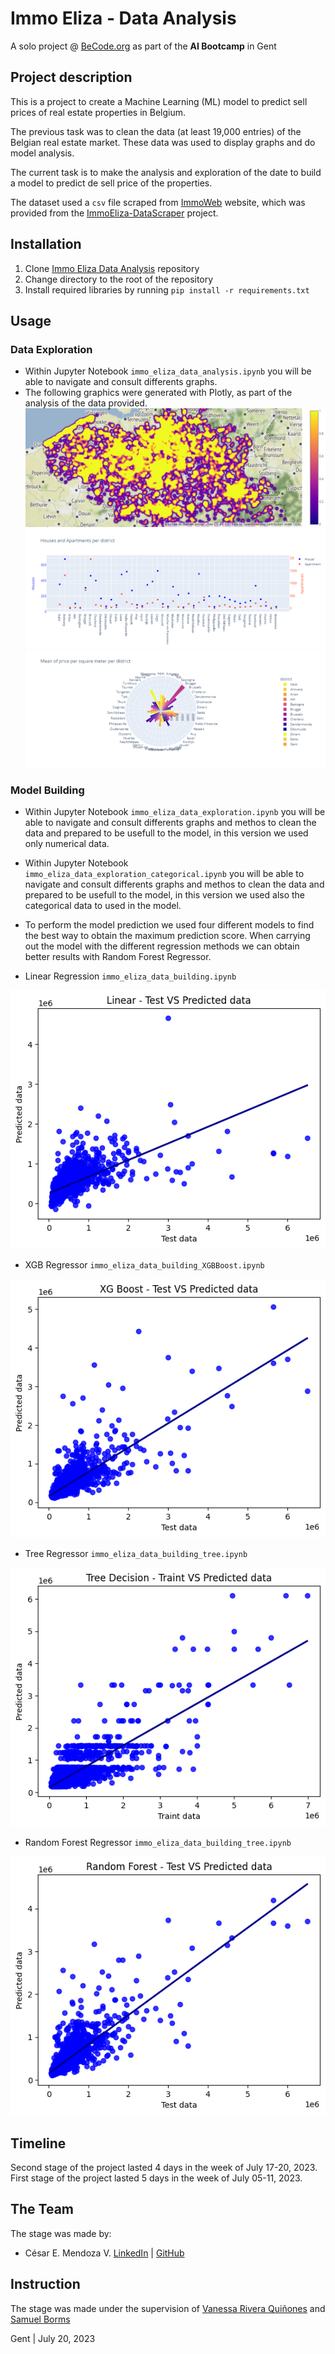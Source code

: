 # Immo Eliza - Data Analysis

A solo project @ [BeCode.org](https://becode.org/) as part of the **AI Bootcamp** in Gent

## Project description

This is a project to create a Machine Learning (ML) model to predict sell prices of real estate properties in Belgium.

The previous task was to clean the data (at least 19,000 entries) of the Belgian real estate market. These data was used to display graphs and do model analysis.

The current task is to make the analysis and exploration of the date to build a model to predict de sell price of the properties.

The dataset used a `csv` file scraped from [ImmoWeb](https://www.immoweb.be/en) website, which was provided from the  [ImmoEliza-DataScraper](https://github.com/vitaly-shalem/ImmoEliza-DataScraper) project.

## Installation

1. Clone [Immo Eliza Data Analysis](https://github.com/mendoce24/immo-eliza-data-analysis) repository
2. Change directory to the root of the repository
3. Install required libraries by running `pip install -r requirements.txt`

## Usage
### Data Exploration
- Within Jupyter Notebook  `immo_eliza_data_analysis.ipynb` you will be able to navigate and consult differents graphs.
- The following graphics were generated with Plotly, as part of the analysis of the data provided.
![Map Belgium](output/map.png)
![Amount Properties](output/Plot_amount_properties_per_district.png)
![Price District](output/Plot_mean_price_per_district.png)

### Model Building
- Within Jupyter Notebook  `immo_eliza_data_exploration.ipynb` you will be able to navigate and consult differents graphs and methos to clean the data and prepared to be usefull to the model, in this version we used only numerical data.
- Within Jupyter Notebook  `immo_eliza_data_exploration_categorical.ipynb` you will be able to navigate and consult differents graphs and methos to clean the data and prepared to be usefull to the model, in this version we used also the categorical data to used in the model.
- To perform the model prediction we used four different models to find the best way to obtain the maximum prediction score.
When carrying out the model with the different regression methods we can obtain better results with Random Forest Regressor.

- Linear Regression `immo_eliza_data_building.ipynb`
  
![Linear Regression](output/linear_r.png)

- XGB Regressor `immo_eliza_data_building_XGBBoost.ipynb`
  
![XGB Regressor](output/XG_boots.png)

- Tree Regressor `immo_eliza_data_building_tree.ipynb`
  
![Tree Regressor](output/tree_decision.png)

- Random Forest Regressor `immo_eliza_data_building_tree.ipynb`
  
![Random Forest Regressor](output/random_forest.png)

## Timeline

Second stage of the project lasted 4 days in the week of July 17-20, 2023.
First stage of the project lasted 5 days in the week of July 05-11, 2023.

## The Team

The stage was made by:

- César E. Mendoza V. [LinkedIn](https://www.linkedin.com/in/mendoce24/) | [GitHub](https://github.com/mendoce24)

## Instruction

The stage was made under the supervision of [Vanessa Rivera Quiñones](https://www.linkedin.com/in/vriveraq/) and [Samuel Borms](https://www.linkedin.com/in/sam-borms/?originalSubdomain=be)

Gent | July 20, 2023
